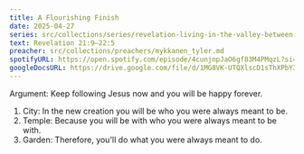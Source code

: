 ```yaml
---
title: A Flourishing Finish
date: 2025-04-27
series: src/collections/series/revelation-living-in-the-valley-between-the-victories.md
text: Revelation 21:9–22:5
preacher: src/collections/preachers/mykkanen_tyler.md
spotifyURL: https://open.spotify.com/episode/4cunjnpJaO6gf83M4PMqzL?si=73add7ba8d654281
googleDocsURL: https://drive.google.com/file/d/1MG8VK-UTQXlscD1sThXPbY3XwJGDje_G/view
---
```

Argument: Keep following Jesus now and you will be happy forever.

1. City: In the new creation you will be who you were always meant to be.
2. Temple: Because you will be with who you were always meant to be with.
3. Garden: Therefore, you'll do what you were always meant to do.
